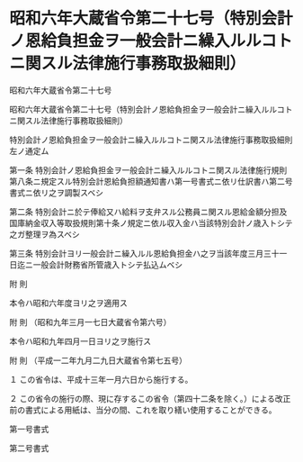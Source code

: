 # 昭和六年大蔵省令第二十七号（特別会計ノ恩給負担金ヲ一般会計ニ繰入ルルコトニ関スル法律施行事務取扱細則）

昭和六年大蔵省令第二十七号

昭和六年大蔵省令第二十七号（特別会計ノ恩給負担金ヲ一般会計ニ繰入ルルコトニ関スル法律施行事務取扱細則）

特別会計ノ恩給負担金ヲ一般会計ニ繰入ルルコトニ関スル法律施行事務取扱細則左ノ通定ム

第一条 特別会計ノ恩給負担金ヲ一般会計ニ繰入ルルコトニ関スル法律施行規則第八条ニ規定スル特別会計恩給負担額通知書ハ第一号書式ニ依リ仕訳書ハ第二号書式ニ依リ之ヲ調製スベシ

第二条 特別会計ニ於テ俸給又ハ給料ヲ支弁スル公務員ニ関スル恩給金額分担及国庫納金収入等取扱規則第十条ノ規定ニ依ル収入金ハ当該特別会計ノ歳入トシテ之ガ整理ヲ為スベシ

第三条 特別会計ヨリ一般会計ニ繰入ルル恩給負担金ハ之ヲ当該年度三月三十一日迄ニ一般会計財務省所管歳入トシテ払込ムベシ

附 則

本令ハ昭和六年度ヨリ之ヲ適用ス

附 則 （昭和九年三月一七日大蔵省令第六号）

本令ハ昭和九年四月一日ヨリ之ヲ施行ス

附 則 （平成一二年九月二九日大蔵省令第七五号）

１ この省令は、平成十三年一月六日から施行する。

２ この省令の施行の際、現に存するこの省令（第四十二条を除く。）による改正前の書式による用紙は、当分の間、これを取り繕い使用することができる。

第一号書式

[](/./pict/S06F03401000027-001.pdf)

第二号書式

[](/./pict/S06F03401000027-002.pdf)
